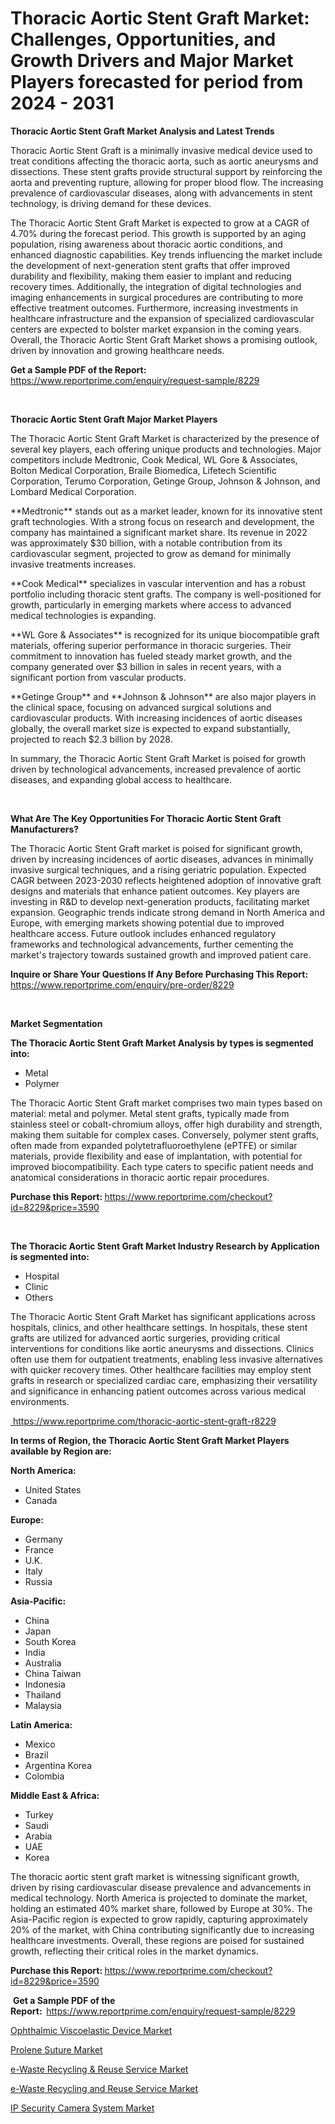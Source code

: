 <p><h1>Thoracic Aortic Stent Graft Market: Challenges, Opportunities, and Growth Drivers and Major Market Players forecasted for period from 2024 - 2031</h1></p><p><strong>Thoracic Aortic Stent Graft Market Analysis and Latest Trends</strong></p>
<p><p>Thoracic Aortic Stent Graft is a minimally invasive medical device used to treat conditions affecting the thoracic aorta, such as aortic aneurysms and dissections. These stent grafts provide structural support by reinforcing the aorta and preventing rupture, allowing for proper blood flow. The increasing prevalence of cardiovascular diseases, along with advancements in stent technology, is driving demand for these devices.</p><p>The Thoracic Aortic Stent Graft Market is expected to grow at a CAGR of 4.70% during the forecast period. This growth is supported by an aging population, rising awareness about thoracic aortic conditions, and enhanced diagnostic capabilities. Key trends influencing the market include the development of next-generation stent grafts that offer improved durability and flexibility, making them easier to implant and reducing recovery times. Additionally, the integration of digital technologies and imaging enhancements in surgical procedures are contributing to more effective treatment outcomes. Furthermore, increasing investments in healthcare infrastructure and the expansion of specialized cardiovascular centers are expected to bolster market expansion in the coming years. Overall, the Thoracic Aortic Stent Graft Market shows a promising outlook, driven by innovation and growing healthcare needs.</p></p>
<p><strong>Get a Sample PDF of the Report:&nbsp;</strong> <a href="https://www.reportprime.com/enquiry/request-sample/8229?utm_campaign=57&utm_medium=2&utm_source=Github&utm_content=ia&utm_term=28112024&utm_id=thoracic-aortic-stent-graft">https://www.reportprime.com/enquiry/request-sample/8229</a></p>
<p>&nbsp;</p>
<p><strong>Thoracic Aortic Stent Graft Major Market Players</strong></p>
<p><p>The Thoracic Aortic Stent Graft Market is characterized by the presence of several key players, each offering unique products and technologies. Major competitors include Medtronic, Cook Medical, WL Gore & Associates, Bolton Medical Corporation, Braile Biomedica, Lifetech Scientific Corporation, Terumo Corporation, Getinge Group, Johnson & Johnson, and Lombard Medical Corporation. </p><p>**Medtronic** stands out as a market leader, known for its innovative stent graft technologies. With a strong focus on research and development, the company has maintained a significant market share. Its revenue in 2022 was approximately $30 billion, with a notable contribution from its cardiovascular segment, projected to grow as demand for minimally invasive treatments increases.</p><p>**Cook Medical** specializes in vascular intervention and has a robust portfolio including thoracic stent grafts. The company is well-positioned for growth, particularly in emerging markets where access to advanced medical technologies is expanding.</p><p>**WL Gore & Associates** is recognized for its unique biocompatible graft materials, offering superior performance in thoracic surgeries. Their commitment to innovation has fueled steady market growth, and the company generated over $3 billion in sales in recent years, with a significant portion from vascular products.</p><p>**Getinge Group** and **Johnson & Johnson** are also major players in the clinical space, focusing on advanced surgical solutions and cardiovascular products. With increasing incidences of aortic diseases globally, the overall market size is expected to expand substantially, projected to reach $2.3 billion by 2028.</p><p>In summary, the Thoracic Aortic Stent Graft Market is poised for growth driven by technological advancements, increased prevalence of aortic diseases, and expanding global access to healthcare.</p></p>
<p>&nbsp;</p>
<p><strong>What Are The Key Opportunities For Thoracic Aortic Stent Graft Manufacturers?</strong></p>
<p><p>The Thoracic Aortic Stent Graft market is poised for significant growth, driven by increasing incidences of aortic diseases, advances in minimally invasive surgical techniques, and a rising geriatric population. Expected CAGR between 2023-2030 reflects heightened adoption of innovative graft designs and materials that enhance patient outcomes. Key players are investing in R&D to develop next-generation products, facilitating market expansion. Geographic trends indicate strong demand in North America and Europe, with emerging markets showing potential due to improved healthcare access. Future outlook includes enhanced regulatory frameworks and technological advancements, further cementing the market's trajectory towards sustained growth and improved patient care.</p></p>
<p><strong>Inquire or Share Your Questions If Any Before Purchasing This Report:</strong> <a href="https://www.reportprime.com/enquiry/pre-order/8229?utm_campaign=57&utm_medium=2&utm_source=Github&utm_content=ia&utm_term=28112024&utm_id=thoracic-aortic-stent-graft">https://www.reportprime.com/enquiry/pre-order/8229</a></p>
<p>&nbsp;</p>
<p><strong>Market Segmentation</strong></p>
<p><strong>The Thoracic Aortic Stent Graft Market Analysis by types is segmented into:</strong></p>
<p><ul><li>Metal</li><li>Polymer</li></ul></p>
<p><p>The Thoracic Aortic Stent Graft market comprises two main types based on material: metal and polymer. Metal stent grafts, typically made from stainless steel or cobalt-chromium alloys, offer high durability and strength, making them suitable for complex cases. Conversely, polymer stent grafts, often made from expanded polytetrafluoroethylene (ePTFE) or similar materials, provide flexibility and ease of implantation, with potential for improved biocompatibility. Each type caters to specific patient needs and anatomical considerations in thoracic aortic repair procedures.</p></p>
<p><strong>Purchase this Report:&nbsp;</strong><a href="https://www.reportprime.com/checkout?id=8229&price=3590&utm_campaign=57&utm_medium=2&utm_source=Github&utm_content=ia&utm_term=28112024&utm_id=thoracic-aortic-stent-graft">https://www.reportprime.com/checkout?id=8229&price=3590</a></p>
<p>&nbsp;</p>
<p><strong>The Thoracic Aortic Stent Graft Market Industry Research by Application is segmented into:</strong></p>
<p><ul><li>Hospital</li><li>Clinic</li><li>Others</li></ul></p>
<p><p>The Thoracic Aortic Stent Graft Market has significant applications across hospitals, clinics, and other healthcare settings. In hospitals, these stent grafts are utilized for advanced aortic surgeries, providing critical interventions for conditions like aortic aneurysms and dissections. Clinics often use them for outpatient treatments, enabling less invasive alternatives with quicker recovery times. Other healthcare facilities may employ stent grafts in research or specialized cardiac care, emphasizing their versatility and significance in enhancing patient outcomes across various medical environments.</p></p>
<p><a href="https://www.reportprime.com/thoracic-aortic-stent-graft-r8229?utm_campaign=57&utm_medium=2&utm_source=Github&utm_content=ia&utm_term=28112024&utm_id=thoracic-aortic-stent-graft">&nbsp;https://www.reportprime.com/thoracic-aortic-stent-graft-r8229</a></p>
<p><strong>In terms of Region, the Thoracic Aortic Stent Graft Market Players available by Region are:</strong></p>
<p>
    <p> <strong> North America: </strong>
        <ul>
            <li>United States</li>
            <li>Canada</li>
        </ul>
        </p> 
    <p> <strong> Europe: </strong>
        <ul>
            <li>Germany</li>
            <li>France</li>
            <li>U.K.</li>
            <li>Italy</li>
            <li>Russia</li>
        </ul>
        </p> 
    <p> <strong> Asia-Pacific: </strong>
        <ul>
            <li>China</li>
            <li>Japan</li>
            <li>South Korea</li>
            <li>India</li>
            <li>Australia</li>
            <li>China Taiwan</li>
            <li>Indonesia</li>
            <li>Thailand</li>
            <li>Malaysia</li>
        </ul>
        </p> 
    <p> <strong> Latin America: </strong>
        <ul>
            <li>Mexico</li>
            <li>Brazil</li>
            <li>Argentina Korea</li>
            <li>Colombia</li>
        </ul>
        </p> 
    <p> <strong> Middle East & Africa: </strong>
        <ul>
            <li>Turkey</li>
            <li>Saudi</li>
            <li>Arabia</li>
            <li>UAE</li>
            <li>Korea</li>
        </ul>
    </p>
    </p>
<p><p>The thoracic aortic stent graft market is witnessing significant growth, driven by rising cardiovascular disease prevalence and advancements in medical technology. North America is projected to dominate the market, holding an estimated 40% market share, followed by Europe at 30%. The Asia-Pacific region is expected to grow rapidly, capturing approximately 20% of the market, with China contributing significantly due to increasing healthcare investments. Overall, these regions are poised for sustained growth, reflecting their critical roles in the market dynamics.</p></p>
<p><strong>Purchase this Report: </strong><a href="https://www.reportprime.com/checkout?id=8229&price=3590&utm_campaign=57&utm_medium=2&utm_source=Github&utm_content=ia&utm_term=28112024&utm_id=thoracic-aortic-stent-graft">https://www.reportprime.com/checkout?id=8229&price=3590</a></p>
<p>&nbsp;<strong>Get a Sample PDF of the Report:&nbsp;&nbsp;</strong><a href="https://www.reportprime.com/enquiry/request-sample/8229?utm_campaign=57&utm_medium=2&utm_source=Github&utm_content=ia&utm_term=28112024&utm_id=thoracic-aortic-stent-graft">https://www.reportprime.com/enquiry/request-sample/8229</a></p>
<p><strong></strong></p>
<p><p><a href="https://github.com/AshrafKhan865/Market-Research-Report-List-1/blob/main/ophthalmic-viscoelastic-device-market.md?utm_campaign=57&utm_medium=2&utm_source=Github&utm_content=ia&utm_term=28112024&utm_id=thoracic-aortic-stent-graft">Ophthalmic Viscoelastic Device Market</a></p><p><a href="https://github.com/gullattedenna/Market-Research-Report-List-1/blob/main/prolene-suture-market.md?utm_campaign=57&utm_medium=2&utm_source=Github&utm_content=ia&utm_term=28112024&utm_id=thoracic-aortic-stent-graft">Prolene Suture Market</a></p><p><a href="https://issuu.com/reportprime-2/docs/e-waste-recycling-reuse-service-mar_65af1409358683?utm_campaign=57&utm_medium=2&utm_source=Github&utm_content=ia&utm_term=28112024&utm_id=thoracic-aortic-stent-graft">e-Waste Recycling & Reuse Service Market</a></p><p><a href="https://issuu.com/reportprime-2/docs/e-waste-recycling-and-reuse-service_f197dcc2cf34ca?utm_campaign=57&utm_medium=2&utm_source=Github&utm_content=ia&utm_term=28112024&utm_id=thoracic-aortic-stent-graft">e-Waste Recycling and Reuse Service Market</a></p><p><a href="https://www.linkedin.com/pulse/ip-security-camera-system-market-size-growth-industry-analysis-hqk2f?utm_campaign=57&utm_medium=2&utm_source=Github&utm_content=ia&utm_term=28112024&utm_id=thoracic-aortic-stent-graft">IP Security Camera System Market</a></p></p>